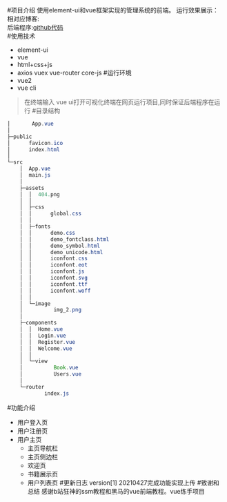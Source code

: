#项目介绍
使用element-ui和vue框架实现的管理系统的前端。
运行效果展示：     <br>
相对应博客:   <br>
后端程序:[github代码](https://github.com/henuliulei/ssm_bookSystem)   <br>
#使用技术
*   element-ui 
*   vue
*   html+css+js
*   axios vuex  vue-router core-js
#运行环境
*   vue2 
*   vue cli
>在终端输入 vue ui打开可视化终端在网页运行项目,同时保证后端程序在运行
#目录结构
```java
│       App.vue
│
├─public
│      favicon.ico
│      index.html
│
└─src
    │  App.vue
    │  main.js
    │
    ├─assets
    │  │  404.png
    │  │
    │  ├─css
    │  │      global.css
    │  │
    │  ├─fonts
    │  │      demo.css
    │  │      demo_fontclass.html
    │  │      demo_symbol.html
    │  │      demo_unicode.html
    │  │      iconfont.css
    │  │      iconfont.eot
    │  │      iconfont.js
    │  │      iconfont.svg
    │  │      iconfont.ttf
    │  │      iconfont.woff
    │  │
    │  └─image
    │          img_2.png
    │
    ├─components
    │  │  Home.vue
    │  │  Login.vue
    │  │  Register.vue
    │  │  Welcome.vue
    │  │
    │  └─view
    │          Book.vue
    │          Users.vue
    │
    └─router
            index.js

```
#功能介绍
*   用户登入页
*   用户注册页
*   用户主页
    *   主页导航栏
    *   主页侧边栏
    *   欢迎页
    *   书籍展示页
    *   用户列表页
#更新日志
version[1] 20210427完成功能实现上传
#致谢和总结
感谢b站狂神的ssm教程和黑马的vue前端教程。vue练手项目
